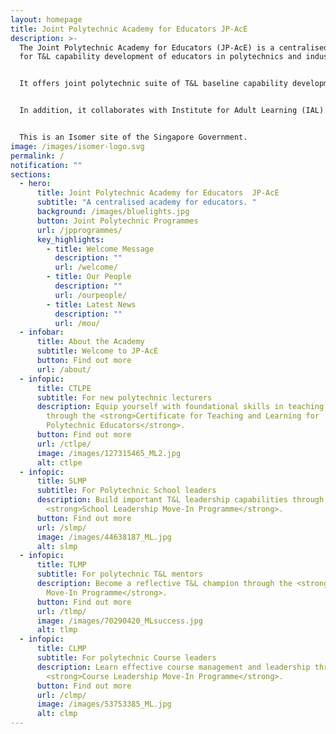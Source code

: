 ```yaml
---
layout: homepage
title: Joint Polytechnic Academy for Educators JP-AcE
description: >-
  The Joint Polytechnic Academy for Educators (JP-AcE) is a centralised academy
  for T&L capability development of educators in polytechnics and industry.


  It offers joint polytechnic suite of T&L baseline capability development programmes and certifications, such as the Certificate in T&L for Polytechnic Educators (CTLPE), School Leadership Move-In Programme (SLMP), T&L Mentor Move-In  Programme (TLMP), Course Leadership Move-In Programme (CLMP) and other programmes which strengthens the T&L capabilities of polytechnic educators. 


  In addition, it collaborates with Institute for Adult Learning (IAL) and partners to create and deliver programmes in area of adult education. 


  This is an Isomer site of the Singapore Government.
image: /images/isomer-logo.svg
permalink: /
notification: ""
sections:
  - hero:
      title: Joint Polytechnic Academy for Educators  JP-AcE
      subtitle: "A centralised academy for educators. "
      background: /images/bluelights.jpg
      button: Joint Polytechnic Programmes
      url: /jpprogrammes/
      key_highlights:
        - title: Welcome Message
          description: ""
          url: /welcome/
        - title: Our People
          description: ""
          url: /ourpeople/
        - title: Latest News
          description: ""
          url: /mou/
  - infobar:
      title: About the Academy
      subtitle: Welcome to JP-AcE
      button: Find out more
      url: /about/
  - infopic:
      title: CTLPE
      subtitle: For new polytechnic lecturers
      description: Equip yourself with foundational skills in teaching and learning
        through the <strong>Certificate for Teaching and Learning for
        Polytechnic Educators</strong>.
      button: Find out more
      url: /ctlpe/
      image: /images/127315465_ML2.jpg
      alt: ctlpe
  - infopic:
      title: SLMP
      subtitle: For Polytechnic School leaders
      description: Build important T&L leadership capabilities through the
        <strong>School Leadership Move-In Programme</strong>.
      button: Find out more
      url: /slmp/
      image: /images/44638187_ML.jpg
      alt: slmp
  - infopic:
      title: TLMP
      subtitle: For polytechnic T&L mentors
      description: Become a reflective T&L champion through the <strong>T&L Mentor
        Move-In Programme</strong>.
      button: Find out more
      url: /tlmp/
      image: /images/70290420_MLsuccess.jpg
      alt: tlmp
  - infopic:
      title: CLMP
      subtitle: For polytechnic Course leaders
      description: Learn effective course management and leadership through the
        <strong>Course Leadership Move-In Programme</strong>.
      button: Find out more
      url: /clmp/
      image: /images/53753385_ML.jpg
      alt: clmp
---
```

